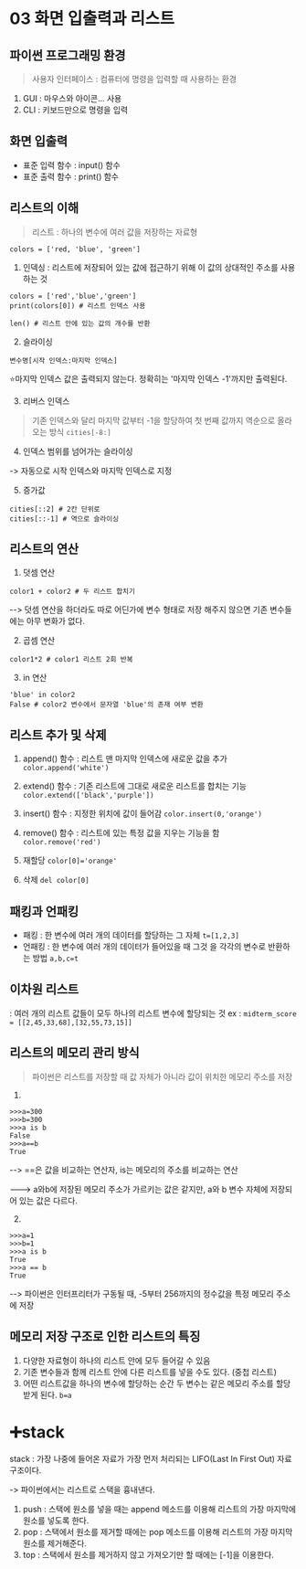 # 03 화면 입출력과 리스트

## 파이썬 프로그래밍 환경
> 사용자 인터페이스 : 컴퓨터에 명령을 입력할 때 사용하는 환경
1. GUI : 마우스와 아이콘... 사용
2. CLI : 키보드만으로 명령을 입력

## 화면 입출력
* 표준 입력 함수 : input() 함수
* 표준 출력 함수 : print() 함수

## 리스트의 이해
> 리스트 : 하나의 변수에 여러 값을 저장하는 자료형

```colors = ['red, 'blue', 'green']```

1. 인덱싱 : 리스트에 저장되어 있는 값에 접근하기 위해 이 값의 상대적인 주소를 사용하는 것
```
colors = ['red','blue','green']
print(colors[0]) # 리스트 인덱스 사용

len() # 리스트 안에 있는 값의 개수를 반환
```
2. 슬라이싱

```변수명[시작 인덱스:마지막 인덱스]```

⭐마지막 인덱스 값은 출력되지 않는다. 정확히는 '마지막 인덱스 -1'까지만 출력된다.

3. 리버스 인덱스
> 기존 인덱스와 달리 마지막 값부터 -1을 할당하여 첫 번째 값까지 역순으로 올라오는 방식 ```cities[-8:]```

4. 인덱스 범위를 넘어가는 슬라이싱

-> 자동으로 시작 인덱스와 마지막 인덱스로 지정

5. 증가값
```
cities[::2] # 2칸 단위로
cities[::-1] # 역으로 슬라이싱
```

## 리스트의 연산
1. 덧셈 연산
```
color1 + color2 # 두 리스트 합치기
```
--> 덧셈 연산을 하더라도 따로 어딘가에 변수 형태로 저장 해주지 않으면 기존 변수들에는 아무 변화가 없다.

2. 곱셈 연산

``` color1*2 # color1 리스트 2회 반복 ```

3. in 연산
``` 
'blue' in color2
False # color2 변수에서 문자열 'blue'의 존재 여부 변환 
```

## 리스트 추가 및 삭제
1. append() 함수
: 리스트 맨 마지막 인덱스에 새로운 값을 추가
```color.append('white')```

2. extend() 함수
: 기존 리스트에 그대로 새로운 리스트를 합치는 기능
```color.extend(['black','purple'])```

3. insert() 함수
: 지정한 위치에 값이 들어감
```color.insert(0,'orange')```

4. remove() 함수
: 리스트에 있는 특정 값을 지우는 기능을 함
```color.remove('red')```

5. 재할당
```color[0]='orange'```

6. 삭제
```del color[0]```

## 패킹과 언패킹
* 패킹 : 한 변수에 여러 개의 데이터를 할당하는 그 자체
```t=[1,2,3]```
* 언패킹 : 한 변수에 여러 개의 데이터가 들어있을 때 그것 을 각각의 변수로 반환하는 방법
```a,b,c=t```

## 이차원 리스트
: 여러 개의 리스트 값들이 모두 하나의 리스트 변수에 할당되는 것
ex : ```midterm_score = [[2,45,33,68],[32,55,73,15]]```

## 리스트의 메모리 관리 방식
> 파이썬은 리스트를 저장할 때 값 자체가 아니라 값이 위치한 메모리 주소를 저장

1. 
```
>>>a=300
>>>b=300
>>>a is b
False
>>>a==b
True
```
--> ==은 값을 비교하는 연산자, is는 메모리의 주소를 비교하는 연산

---> a와b에 저장된 메모리 주소가 가르키는 값은 같지만, a와 b 변수 자체에 저장되어 있는 값은 다르다.

2. 
```
>>>a=1
>>>b=1
>>>a is b
True
>>>a == b
True
```
--> 파이썬은 인터프리터가 구동될 때, -5부터 256까지의 정수값을 특정 메모리 주소에 저장

## 메모리 저장 구조로 인한 리스트의 특징
1. 다양한 자료형이 하나의 리스트 안에 모두 들어갈 수 있음
2. 기존 변수들과 함께 리스트 안에 다른 리스트를 넣을 수도 있다. (중첩 리스트)
3. 어떤 리스트값을 하나의 변수에 할당하는 순간 두 변수는 같은 메모리 주소를 할당받게 된다. ```b=a```

# ➕stack
stack : 가장 나중에 들어온 자료가 가장 먼저 처리되는 LIFO(Last In First Out) 자료구조이다.

-> 파이썬에서는 리스트로 스택을 흉내낸다.

1. push
  : 스택에 원소를 넣을 때는 append 메소드를 이용해 리스트의 가장 마지막에 원소를 넣도록 한다.
2. pop
   : 스택에서 원소를 제거할 때에는 pop 메소드를 이용해 리스트의 가장 마지막 원소를 제거해준다.
3. top
   : 스택에서 원소를 제거하지 않고 가져오기만 할 때에는 [-1]을 이용한다.
